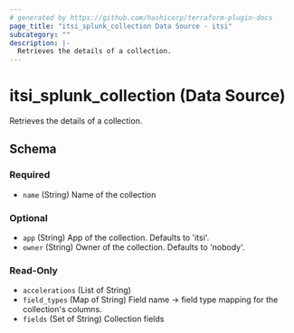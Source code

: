 ```yaml
---
# generated by https://github.com/hashicorp/terraform-plugin-docs
page_title: "itsi_splunk_collection Data Source - itsi"
subcategory: ""
description: |-
  Retrieves the details of a collection.
---
```


# itsi_splunk_collection (Data Source)

Retrieves the details of a collection.



<!-- schema generated by tfplugindocs -->
## Schema

### Required

- `name` (String) Name of the collection

### Optional

- `app` (String) App of the collection. Defaults to 'itsi'.
- `owner` (String) Owner of the collection. Defaults to 'nobody'.

### Read-Only

- `accelerations` (List of String)
- `field_types` (Map of String) Field name -> field type mapping for the collection's columns.
- `fields` (Set of String) Collection fields
